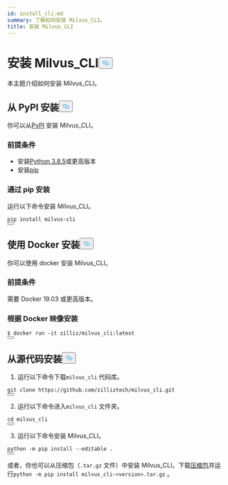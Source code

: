 ```yaml
---
id: install_cli.md
summary: 了解如何安装 Milvus_CLI。
title: 安装 Milvus_CLI
---
```

<h1 id="Install-MilvusCLI" class="common-anchor-header">安装 Milvus_CLI<button data-href="#Install-MilvusCLI" class="anchor-icon" translate="no">
      <svg translate="no"
        aria-hidden="true"
        focusable="false"
        height="20"
        version="1.1"
        viewBox="0 0 16 16"
        width="16"
      >
        <path
          fill="#0092E4"
          fill-rule="evenodd"
          d="M4 9h1v1H4c-1.5 0-3-1.69-3-3.5S2.55 3 4 3h4c1.45 0 3 1.69 3 3.5 0 1.41-.91 2.72-2 3.25V8.59c.58-.45 1-1.27 1-2.09C10 5.22 8.98 4 8 4H4c-.98 0-2 1.22-2 2.5S3 9 4 9zm9-3h-1v1h1c1 0 2 1.22 2 2.5S13.98 12 13 12H9c-.98 0-2-1.22-2-2.5 0-.83.42-1.64 1-2.09V6.25c-1.09.53-2 1.84-2 3.25C6 11.31 7.55 13 9 13h4c1.45 0 3-1.69 3-3.5S14.5 6 13 6z"
        ></path>
      </svg>
    </button></h1><p>本主题介绍如何安装 Milvus_CLI。</p>
<h2 id="Install-from-PyPI" class="common-anchor-header">从 PyPI 安装<button data-href="#Install-from-PyPI" class="anchor-icon" translate="no">
      <svg translate="no"
        aria-hidden="true"
        focusable="false"
        height="20"
        version="1.1"
        viewBox="0 0 16 16"
        width="16"
      >
        <path
          fill="#0092E4"
          fill-rule="evenodd"
          d="M4 9h1v1H4c-1.5 0-3-1.69-3-3.5S2.55 3 4 3h4c1.45 0 3 1.69 3 3.5 0 1.41-.91 2.72-2 3.25V8.59c.58-.45 1-1.27 1-2.09C10 5.22 8.98 4 8 4H4c-.98 0-2 1.22-2 2.5S3 9 4 9zm9-3h-1v1h1c1 0 2 1.22 2 2.5S13.98 12 13 12H9c-.98 0-2-1.22-2-2.5 0-.83.42-1.64 1-2.09V6.25c-1.09.53-2 1.84-2 3.25C6 11.31 7.55 13 9 13h4c1.45 0 3-1.69 3-3.5S14.5 6 13 6z"
        ></path>
      </svg>
    </button></h2><p>你可以从<a href="https://pypi.org/project/milvus-cli/">PyPI</a> 安装 Milvus_CLI。</p>
<h3 id="Prerequisites" class="common-anchor-header">前提条件</h3><ul>
<li>安装<a href="https://www.python.org/downloads/release/python-385/">Python 3.8.5</a>或更高版本</li>
<li>安装<a href="https://pip.pypa.io/en/stable/installation/">pip</a></li>
</ul>
<h3 id="Install-via-pip" class="common-anchor-header">通过 pip 安装</h3><p>运行以下命令安装 Milvus_CLI。</p>
<pre><code translate="no" class="language-shell">pip install milvus-cli
<button class="copy-code-btn"></button></code></pre>
<h2 id="Install-with-Docker" class="common-anchor-header">使用 Docker 安装<button data-href="#Install-with-Docker" class="anchor-icon" translate="no">
      <svg translate="no"
        aria-hidden="true"
        focusable="false"
        height="20"
        version="1.1"
        viewBox="0 0 16 16"
        width="16"
      >
        <path
          fill="#0092E4"
          fill-rule="evenodd"
          d="M4 9h1v1H4c-1.5 0-3-1.69-3-3.5S2.55 3 4 3h4c1.45 0 3 1.69 3 3.5 0 1.41-.91 2.72-2 3.25V8.59c.58-.45 1-1.27 1-2.09C10 5.22 8.98 4 8 4H4c-.98 0-2 1.22-2 2.5S3 9 4 9zm9-3h-1v1h1c1 0 2 1.22 2 2.5S13.98 12 13 12H9c-.98 0-2-1.22-2-2.5 0-.83.42-1.64 1-2.09V6.25c-1.09.53-2 1.84-2 3.25C6 11.31 7.55 13 9 13h4c1.45 0 3-1.69 3-3.5S14.5 6 13 6z"
        ></path>
      </svg>
    </button></h2><p>你可以使用 docker 安装 Milvus_CLI。</p>
<h3 id="Prerequisites" class="common-anchor-header">前提条件</h3><p>需要 Docker 19.03 或更高版本。</p>
<h3 id="Install-based-on-Docker-image" class="common-anchor-header">根据 Docker 映像安装</h3><pre><code translate="no" class="language-shell"><span class="hljs-meta prompt_">$ </span><span class="language-bash">docker run -it zilliz/milvus_cli:latest</span>
<button class="copy-code-btn"></button></code></pre>
<h2 id="Install-from-source-code" class="common-anchor-header">从源代码安装<button data-href="#Install-from-source-code" class="anchor-icon" translate="no">
      <svg translate="no"
        aria-hidden="true"
        focusable="false"
        height="20"
        version="1.1"
        viewBox="0 0 16 16"
        width="16"
      >
        <path
          fill="#0092E4"
          fill-rule="evenodd"
          d="M4 9h1v1H4c-1.5 0-3-1.69-3-3.5S2.55 3 4 3h4c1.45 0 3 1.69 3 3.5 0 1.41-.91 2.72-2 3.25V8.59c.58-.45 1-1.27 1-2.09C10 5.22 8.98 4 8 4H4c-.98 0-2 1.22-2 2.5S3 9 4 9zm9-3h-1v1h1c1 0 2 1.22 2 2.5S13.98 12 13 12H9c-.98 0-2-1.22-2-2.5 0-.83.42-1.64 1-2.09V6.25c-1.09.53-2 1.84-2 3.25C6 11.31 7.55 13 9 13h4c1.45 0 3-1.69 3-3.5S14.5 6 13 6z"
        ></path>
      </svg>
    </button></h2><ol>
<li>运行以下命令下载<code translate="no">milvus_cli</code> 代码库。</li>
</ol>
<pre><code translate="no" class="language-shell">git clone https://github.com/zilliztech/milvus_cli.git
<button class="copy-code-btn"></button></code></pre>
<ol start="2">
<li>运行以下命令进入<code translate="no">milvus_cli</code> 文件夹。</li>
</ol>
<pre><code translate="no" class="language-shell">cd milvus_cli
<button class="copy-code-btn"></button></code></pre>
<ol start="3">
<li>运行以下命令安装 Milvus_CLI。</li>
</ol>
<pre><code translate="no" class="language-shell">python -m pip install --editable .
<button class="copy-code-btn"></button></code></pre>
<p>或者，你也可以从压缩包（<code translate="no">.tar.gz</code> 文件）中安装 Milvus_CLI。下载<a href="https://github.com/zilliztech/milvus_cli/releases">压缩包</a>并运行<code translate="no">python -m pip install milvus_cli-&lt;version&gt;.tar.gz</code> 。</p>
